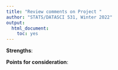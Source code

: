 ```yaml
---
title: "Review comments on Project "
author: "STATS/DATASCI 531, Winter 2022"
output:
  html_document:
    toc: yes
---
```


**Strengths**: 

**Points for consideration**:





